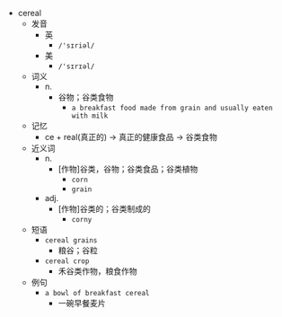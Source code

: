 - cereal
  - 发音
    - 英
      - `/'sɪriəl/`
    - 美
      - `/'sɪrɪəl/`
  - 词义
    - n.
      - 谷物；谷类食物
        - `a breakfast food made from grain and usually eaten with milk`
  - 记忆
    - ce + real(真正的) → 真正的健康食品 → 谷类食物
  - 近义词
    - n.
      - [作物]谷类，谷物；谷类食品；谷类植物
        - `corn`
        - `grain`
    - adj.
      - [作物]谷类的；谷类制成的
        - `corny`
  - 短语
    - `cereal grains`
      - 粮谷；谷粒 
    - `cereal crop`
      - 禾谷类作物，粮食作物 
  - 例句
    - `a bowl of breakfast cereal`
      - 一碗早餐麦片

